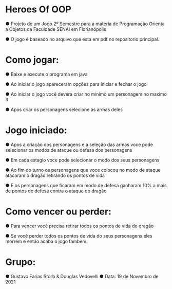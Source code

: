 # Heroes Of OOP

  ● Projeto de um Jogo 2º Semestre para a materia de Programação Orienta a Objetos da Faculdade SENAI em Florianópolis
  
  ● O jogo é baseado no arquivo que esta em pdf no repositorio principal.
  

# Como jogar:
  ● Baixe e execute o programa em java
  
  ● Ao iniciar o jogo apareceram opções para iniciar e fechar o jogo
  
  ● Ao iniciar o jogo você devera criar no minimo um personagem no maximo 3
  
  ● Apos criar os personagens selecione as armas deles

# Jogo iniciado:
 ● Apos a criação dos personagens e a seleção das armas voce pode selecionar os modos de ataque ou defesa dos personagens
 
 ● Em cada estagio voce pode selecionar o modo dos seus personagens
 
 ● Ao fim do turno os personagens que voce colocou no modo de ataque atacaram o dragão retirando os pontos de vida
 
 ● E os personagens que ficaram em modo de defesa ganharam 10% a mais de pontos de defesa contra o ataque do dragão
 
 
# Como vencer ou perder:
 ● Para vencer você precisa retirar todos os pontos de vida do dragão
 
 ● Se você perder todos os pontos de vida do seus personagens eles morrem e então acaba o jogo tambem.

# Grupo: 
● Gustavo Farias Storb & Douglas Vedovelli
● Data: 19 de Novembro de 2021
